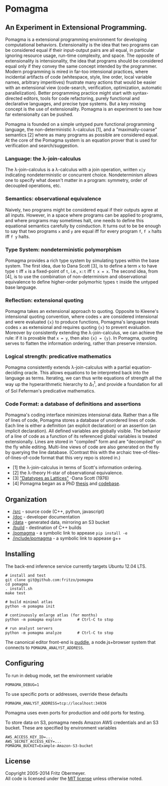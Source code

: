 # Pomagma

## An Experiment in Extensional Programming.

Pomagma is a extensional programming environment for developing computational behaviors.
Extensionality is the idea that two programs can be considered equal
if their input-output pairs are all equal,
in particular ignoring resource usage, run-time complexity, and space.
The opposite of extensionality is intensionality, the idea that programs
should be considered equal only if they convey the same concept intended
by the programmer.
Modern programming is mired in far-too intensional practices,
where incidental artifacts of code
(whitespace, style, line order, local variable names, arbitrary imperitives)
frustrate many actions that would be easier with an extensional view
(code-search, verification, optimization, automatic parallelization).
Better programming practice might start with
syntax-directed editors, tools for code refactoring,
purely functional and declarative languages,
and precise type systems.
But a key missing concept is the use of extensionality.
Pomagma is an experiment to see how far extensionalty can be pushed.

Pomagma is founded on a simple untyped pure functional programming language,
the non-deterministic &lambda;-calculus [1],
and a "maximally-coarse" semantics [2] where as many programs as possible
are considered equal.
At the core of the Pomagma system is an equation prover
that is used for verification and search/suggestion.

### Language: the &lambda;-join-calculus

The &lambda;-join-calculus is a &lambda;-calculus with a join operation,
written `x|y` indicating nondeterministic or concurrent choice.
Nondeterminism allows one to specify what doesn't matter in a program:
symmetry, order of decoupled operations, etc.

### Semantics: observational equivalence

Naively, two programs might be considered equal if their outputs agree at all inputs.
However, in a space where programs can be applied to programs,
and where programs may sometimes halt,
one needs to define this equational semantics carefully by coinduction.
It turns out to be be enough to say that two programs `x` and `y` are equal
iff for every program `f`, `f x` halts iff `f y` halts.

### Type System: nondeterministic polymorphism

Pomagma provides a rich type system by simulating types within the base system.
The first idea, due to Dana Scott [3], is to define a term `x` to have type `t`
iff `x` is a fixed-point of `t`, i.e., `x:t` iff `t x = x`.
The second idea, from [4], is to use the combination of non-determinism and
observational equivalence to define higher-order polymorhic types `t`
inside the untyped base language.

### Reflection: extensional quoting

Pomagma takes an extensional approach to quoting.
Opposite to Kleene's intensional quoting convention,
where codes `x` are considered intensional and were evaluated `{x}`
to produce functions, Pomagma's language treats codes `x` as
extensional and requires quoting `{x}` to prevent evaluation.
Moreover by consistently extending the &lambda;-join-calculus,
we can achieve the rule: if it is provable that `x = y`, then also `{x} = {y}`.
In Pomagma, quoting serves to flatten the information ordering,
rather than preserve intension.

### Logical strength: predicative mathematics

Pomagma consistently extends &lambda;-join-calculus with
a partial equation-deciding oracle.
This allows equations to be interpreted back into the language as terms.
Iterating, we can thus write equations of strength all the way up the
hyperarithmetic hierarchy to &Delta;<sub>1</sub><sup>1</sup>,
and provide a foundation for all of Sol Feferman's predicative mathematics.

### Code Format: a database of definitions and assertions

Pomagma's coding interface minimizes intensional data.
Rather than a file of lines of code,
Pomagma stores a database of unordered lines of code.
Each line is either a definition (an explicit declaration)
or an assertion (an implicit declaration).
All defined variables are globally visible.
The behavior of a line of code as a function of its referenced global variables
is treated extensionally.
Lines are stored in "compiled" form and are "decompiled" on the fly while editing.
Multi-line views of code are also generated on the fly by querying the line database.
(Contrast this with the archaic tree-of-files-of-lines-of-code format
that this very repo is stored in.)

- [1] the &lambda;-join-calculus in terms of Scott's information ordering.
- [2] the &lambda;-theory H-star of observational equivalence.
- [3] ["Datatypes as Lattices"](http://www.cs.ox.ac.uk/files/3287/PRG05.pdf) -Dana Scott (1976)
- [4] Pomagma began as a PhD [thesis](http://fritzo.org/thesis.pdf) and
    [codebase](http://github.com/fritzo/Johann).

## Organization

- [/src](src) - source code (C++, python, javascript)
- [/doc](doc) - developer documentation
- [/data](data) - generated data, mirroring an S3 bucket
- [/build](build) - destination of C++ builds
- [/pomagma](pomagma) - a symbolic link to appease `pip install -e`
- [/include/pomagma](include/pomagma) - a symbolic link to appease g++

## Installing

The back-end inference service currently targets Ubuntu 12.04 LTS.

    # install and test
    git clone git@github.com:fritzo/pomagma
    cd pomagma
    . install.sh
    make test

    # build minimal atlas
    python -m pomagma init

    # continuously enlarge atlas (for months)
    python -m pomagma explore       # Ctrl-C to stop

    # run analyst servers
    python -m pomagma analyze       # Ctrl-C to stop

The canonical editor front-end is [puddle](https://github.com:fritzo/puddle),
a node.js+browser system that connects to `POMAGMA_ANALYST_ADDRESS`.

## Configuring

To run in debug mode, set the environment variable

    POMAGMA_DEBUG=1

To use specific ports or addresses, override these defaults

    POMAGMA_ANALYST_ADDRESS=tcp://localhost:34936

Pomagma uses even ports for production and odd ports for testing.

To store data on S3, pomagma needs Amazon AWS credentials and an S3 bucket.
These are specified by environment variables

    AWS_ACCESS_KEY_ID=...
    AWS_SECRET_ACCESS_KEY=...
    POMAGMA_BUCKET=Example-Amazon-S3-bucket

## License

Copyright 2005-2014 Fritz Obermeyer.<br/>
All code is licensed under the [MIT license](/LICENSE) unless otherwise noted.
